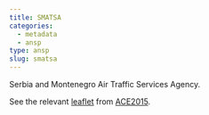 ```yaml
---
title: SMATSA
categories:
  - metadata
  - ansp
type: ansp
slug: smatsa
---
```


Serbia and Montenegro Air Traffic Services Agency.

See the relevant [leaflet][leaf] from [ACE2015].

[leaf]: ../SMATSA_Serbia_Montenegro_ACE_2015.pdf "ACE 2015 Benchmarking Report Factsheet: SMATSA"

[ACE2015]: http://www.eurocontrol.int/publications/atm-cost-effectiveness-ace-2015-benchmarking-report-2016-2020-outlook "ACE 2015 Benchmarking Report"

